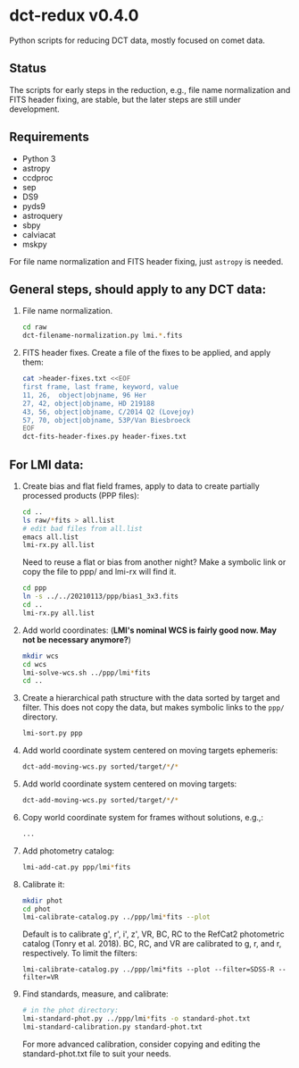 # dct-redux v0.4.0
Python scripts for reducing DCT data, mostly focused on comet data.

## Status
The scripts for early steps in the reduction, e.g., file name normalization and FITS header fixing, are stable, but the later steps are still under development.

## Requirements
* Python 3
* astropy
* ccdproc
* sep
* DS9
* pyds9
* astroquery
* sbpy
* calviacat
* mskpy

For file name normalization and FITS header fixing, just `astropy` is needed.

## General steps, should apply to any DCT data:
1. File name normalization.
   ```bash
   cd raw
   dct-filename-normalization.py lmi.*.fits
   ```
1. FITS header fixes.  Create a file of the fixes to be applied, and apply them:
   ```bash
   cat >header-fixes.txt <<EOF
   first frame, last frame, keyword, value
   11, 26,	object|objname, 96 Her
   27, 42, object|objname, HD 219188
   43, 56, object|objname, C/2014 Q2 (Lovejoy)
   57, 70, object|objname, 53P/Van Biesbroeck
   EOF
   dct-fits-header-fixes.py header-fixes.txt
   ```
## For LMI data:

1. Create bias and flat field frames, apply to data to create partially processed products (PPP files):
   ```bash
   cd ..
   ls raw/*fits > all.list
   # edit bad files from all.list
   emacs all.list
   lmi-rx.py all.list
   ```

   Need to reuse a flat or bias from another night?  Make a symbolic link or copy the file to ppp/ and lmi-rx will find it.

   ```bash
   cd ppp
   ln -s ../../20210113/ppp/bias1_3x3.fits
   cd ..
   lmi-rx.py all.list
   ```

1. Add world coordinates: (**LMI's nominal WCS is fairly good now.  May not be necessary anymore?**)

	```bash
	mkdir wcs
	cd wcs
	lmi-solve-wcs.sh ../ppp/lmi*fits
	cd ..
	```
	   
1. Create a hierarchical path structure with the data sorted by target and filter.  This does not copy the data, but makes symbolic links to the `ppp/` directory.
   ```bash
   lmi-sort.py ppp
   ```
   
1. Add world coordinate system centered on moving targets ephemeris:

	```bash
	dct-add-moving-wcs.py sorted/target/*/*
	```

1. Add world coordinate system centered on moving targets:

	```bash
	dct-add-moving-wcs.py sorted/target/*/*
	```

1. Copy world coordinate system for frames without solutions, e.g.,:

	```bash
	...
	```

1. Add photometry catalog:

	```bash
	lmi-add-cat.py ppp/lmi*fits
	```

1. Calibrate it:

   ```bash
   mkdir phot
   cd phot
   lmi-calibrate-catalog.py ../ppp/lmi*fits --plot
   ```

   Default is to calibrate g', r', i', z', VR, BC, RC to the RefCat2 photometric catalog (Tonry et al. 2018).  BC, RC, and VR are calibrated to g, r, and r, respectively.  To limit the filters:

   ```
   lmi-calibrate-catalog.py ../ppp/lmi*fits --plot --filter=SDSS-R --filter=VR
   ```

1. Find standards, measure, and calibrate:

   ```bash
   # in the phot directory:
   lmi-standard-phot.py ../ppp/lmi*fits -o standard-phot.txt
   lmi-standard-calibration.py standard-phot.txt
   ```

   For more advanced calibration, consider copying and editing the standard-phot.txt file to suit your needs.

